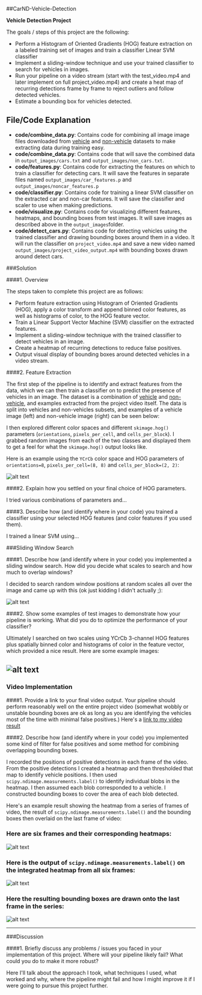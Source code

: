##CarND-Vehicle-Detection

**Vehicle Detection Project**

The goals / steps of this project are the following:

* Perform a Histogram of Oriented Gradients (HOG) feature extraction on a labeled training set of images and train a classifier Linear SVM classifier
* Implement a sliding-window technique and use your trained classifier to search for vehicles in images.
* Run your pipeline on a video stream (start with the test_video.mp4 and later implement on full project_video.mp4) and create a heat map of recurring detections frame by frame to reject outliers and follow detected vehicles.
* Estimate a bounding box for vehicles detected.

[//]: # (Image References)
[image1]: ./examples/car_not_car.png
[image2]: ./examples/HOG_example.jpg
[image3]: ./examples/sliding_windows.jpg
[image4]: ./examples/sliding_window.jpg
[image5]: ./examples/bboxes_and_heat.png
[image6]: ./examples/labels_map.png
[image7]: ./examples/output_bboxes.png
[video1]: ./project_video.mp4

## File/Code Explanation

* **code/combine_data.py**: Contains code for combining all image image files downloaded from [vehicle](https://s3.amazonaws.com/udacity-sdc/Vehicle_Tracking/vehicles.zip) and [non-vehicle](https://s3.amazonaws.com/udacity-sdc/Vehicle_Tracking/non-vehicles.zip) datasets to make extracting data during training easy.
* **code/combine_data.py**: Contains code that will save the combined data in `output_images/cars.txt` and `output_images/non_cars.txt`.   
* **code/features.py**: Contains code for extracting the features on which to train a classifier for detecting cars. It will save the features in separate files named `output_images/car_features.p` and `output_images/noncar_features.p`
* **code/classifier.py**: Contains code for training a linear SVM classifier on the extracted car and non-car features. It will save the classifier and scaler to use when making predictions.  
* **code/visualize.py**: Contains code for visualizing different features, heatmaps, and bounding boxes from test images. It will save images as described above in the `output_images`folder.
* **code/detect_cars.py**: Contains code for detecting vehicles using the trained classifier and drawing bounding boxes around them in a video. It will run the classifier on `project_video.mp4` and save a new video named `output_images/project_video_output.mp4` with bounding boxes drawn around detect cars.

###Solution

####1. Overview

The steps taken to complete this project are as follows:

- Perform feature extraction using Histogram of Oriented Gradients (HOG), apply a color transform and append binned color features, as well as histograms of color, to the HOG feature vector.  
- Train a Linear Support Vector Machine (SVM) classifier on the extracted features.  
- Implement a sliding-window technique with the trained classifier to detect vehicles in an image.  
- Create a heatmap of recurring detections to reduce false positives.  
- Output visual display of bounding boxes around detected vehicles in a video stream.

####2. Feature Extraction

The first step of the pipeline is to identify and extract features from the data, which we can then train a classifier on to predict the presence of vehicles in an image. The dataset is a combination of [vehicle](https://s3.amazonaws.com/udacity-sdc/Vehicle_Tracking/vehicles.zip) and [non-vehicle](https://s3.amazonaws.com/udacity-sdc/Vehicle_Tracking/non-vehicles.zip), and examples extracted from the project video itself. The data is split into vehicles and non-vehicles subsets, and examples of a vehicle image (left) and non-vehicle image (right) can be seen below:

I then explored different color spaces and different `skimage.hog()` parameters (`orientations`, `pixels_per_cell`, and `cells_per_block`).  I grabbed random images from each of the two classes and displayed them to get a feel for what the `skimage.hog()` output looks like.

Here is an example using the `YCrCb` color space and HOG parameters of `orientations=8`, `pixels_per_cell=(8, 8)` and `cells_per_block=(2, 2)`:


![alt text][image2]

####2. Explain how you settled on your final choice of HOG parameters.

I tried various combinations of parameters and...

####3. Describe how (and identify where in your code) you trained a classifier using your selected HOG features (and color features if you used them).

I trained a linear SVM using...

###Sliding Window Search

####1. Describe how (and identify where in your code) you implemented a sliding window search.  How did you decide what scales to search and how much to overlap windows?

I decided to search random window positions at random scales all over the image and came up with this (ok just kidding I didn't actually ;):

![alt text][image3]

####2. Show some examples of test images to demonstrate how your pipeline is working.  What did you do to optimize the performance of your classifier?

Ultimately I searched on two scales using YCrCb 3-channel HOG features plus spatially binned color and histograms of color in the feature vector, which provided a nice result.  Here are some example images:

![alt text][image4]
---

### Video Implementation

####1. Provide a link to your final video output.  Your pipeline should perform reasonably well on the entire project video (somewhat wobbly or unstable bounding boxes are ok as long as you are identifying the vehicles most of the time with minimal false positives.)
Here's a [link to my video result](./project_video.mp4)


####2. Describe how (and identify where in your code) you implemented some kind of filter for false positives and some method for combining overlapping bounding boxes.

I recorded the positions of positive detections in each frame of the video.  From the positive detections I created a heatmap and then thresholded that map to identify vehicle positions.  I then used `scipy.ndimage.measurements.label()` to identify individual blobs in the heatmap.  I then assumed each blob corresponded to a vehicle.  I constructed bounding boxes to cover the area of each blob detected.  

Here's an example result showing the heatmap from a series of frames of video, the result of `scipy.ndimage.measurements.label()` and the bounding boxes then overlaid on the last frame of video:

### Here are six frames and their corresponding heatmaps:

![alt text][image5]

### Here is the output of `scipy.ndimage.measurements.label()` on the integrated heatmap from all six frames:
![alt text][image6]

### Here the resulting bounding boxes are drawn onto the last frame in the series:
![alt text][image7]



---

###Discussion

####1. Briefly discuss any problems / issues you faced in your implementation of this project.  Where will your pipeline likely fail?  What could you do to make it more robust?

Here I'll talk about the approach I took, what techniques I used, what worked and why, where the pipeline might fail and how I might improve it if I were going to pursue this project further.  

